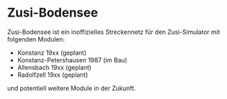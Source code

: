 # Zusi-Bodensee

Zusi-Bodensee ist ein inoffizielles Streckennetz für den Zusi-Simulator mit folgenden Modulen:

- Konstanz 19xx (geplant)
- Konstanz-Petershausen 1987 (im Bau)
- Allensbach 19xx (geplant)
- Radolfzell 19xx (geplant)
  
und potentiell weitere Module in der Zukunft.
